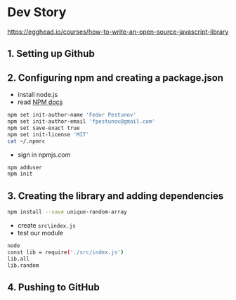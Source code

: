 # Dev Story

https://egghead.io/courses/how-to-write-an-open-source-javascript-library

## 1. Setting up Github

## 2. Configuring npm and creating a package.json

- install node.js
- read [NPM docs](https://docs.npmjs.com/)

```sh
npm set init-author-name 'Fedor Pestunov'
npm set init-author-email 'fpestunov@gmail.com'
npm set save-exact true
npm set init-license 'MIT'
cat ~/.npmrc
```

- sign in npmjs.com

```sh
npm adduser
npm init
```

## 3. Creating the library and adding dependencies

```sh
npm install --save unique-random-array
```

- create `src\index.js`
- test our module

```sh
node
const lib = require('./src/index.js')
lib.all
lib.random
```

## 4. Pushing to GitHub
